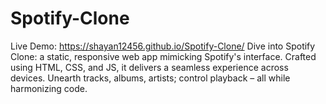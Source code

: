 # Spotify-Clone
Live Demo: https://shayan12456.github.io/Spotify-Clone/
Dive into Spotify Clone: a static, responsive web app mimicking Spotify's interface. Crafted using HTML, CSS, and JS, it delivers a seamless experience across devices. Unearth tracks, albums, artists; control playback – all while harmonizing code. 

